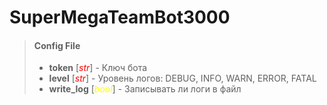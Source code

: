 # SuperMegaTeamBot3000

> #### Config File
>
> - **token** [<span style="color:red">*str*</span>] - Ключ бота
> - **level** [<span style="color:red">*str*</span>] - Уровень логов: DEBUG, INFO, WARN, ERROR, FATAL
> - **write_log** [<span style="color:yellow">*bool*</span>] - Записывать ли логи в файл
>

